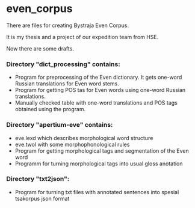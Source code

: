 # even_corpus
There are files for creating Bystraja Even Corpus.

It is my thesis and a project of our expedition team from HSE.

Now there are some drafts.

### Directory "dict_processing" contains:
- Program for preprocessing of the Even dictionary. It gets one-word Russian translations for Even word stems.
- Program for getting POS tas for Even words using one-word Russian translations.
- Manually checked table with one-word translations and POS tags obtained using the program.

### Directory "apertium-eve" contains:
- eve.lexd which describes morphological word structure
- eve.twol with some morphophonological rules
- Program for getting morphological tags and segmentation of the Even word
- Programm for turning morphological tags into usual gloss anotation

### Directory "txt2json":
- Program for turning txt files with annotated sentences into spesial tsakorpus json format
